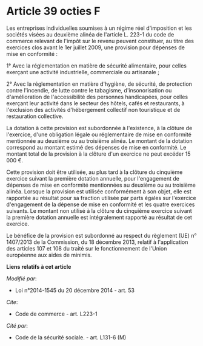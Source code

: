 # Article 39 octies F

Les entreprises individuelles soumises à un régime réel d'imposition et les sociétés visées au deuxième alinéa de l'article
L. 223-1 du code de commerce relevant de l'impôt sur le revenu peuvent constituer, au titre des exercices clos avant le 1er
juillet 2009, une provision pour dépenses de mise en conformité : 

1° Avec la réglementation en matière de sécurité alimentaire, pour celles exerçant une activité industrielle, commerciale ou
artisanale ; 

2° Avec la réglementation en matière d'hygiène, de sécurité, de protection contre l'incendie, de lutte contre le tabagisme,
d'insonorisation ou d'amélioration de l'accessibilité des personnes handicapées, pour celles exerçant leur activité dans le
secteur des hôtels, cafés et restaurants, à l'exclusion des activités d'hébergement collectif non touristique et de
restauration collective. 

La dotation à cette provision est subordonnée à l'existence, à la clôture de l'exercice, d'une obligation légale ou
réglementaire de mise en conformité mentionnée au deuxième ou au troisième alinéa. Le montant de la dotation correspond au
montant estimé des dépenses de mise en conformité. Le montant total de la provision à la clôture d'un exercice ne peut
excéder 15 000 €. 

Cette provision doit être utilisée, au plus tard à la clôture du cinquième exercice suivant la première dotation annuelle,
pour l'engagement de dépenses de mise en conformité mentionnées au deuxième ou au troisième alinéa. Lorsque la provision est
utilisée conformément à son objet, elle est rapportée au résultat pour sa fraction utilisée par parts égales sur l'exercice
d'engagement de la dépense de mise en conformité et les quatre exercices suivants. Le montant non utilisé à la clôture du
cinquième exercice suivant la première dotation annuelle est intégralement rapporté au résultat de cet exercice. 

Le bénéfice de la provision est subordonné au respect du règlement (UE) n° 1407/2013 de la Commission, du 18 décembre 2013,
relatif à l'application des articles 107 et 108 du traité sur le fonctionnement de l'Union européenne aux aides de minimis.

**Liens relatifs à cet article**

_Modifié par_:

  - Loi n°2014-1545 du 20 décembre 2014 - art. 53

_Cite_:

  - Code de commerce - art. L223-1

_Cité par_:

  - Code de la sécurité sociale. - art. L131-6 (M)
